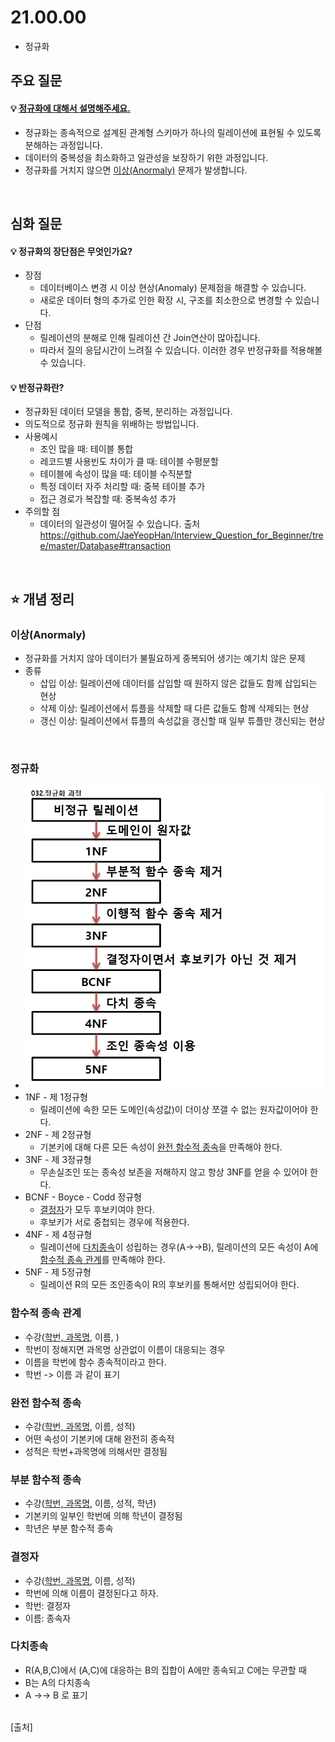# 21.00.00
* 정규화


## 주요 질문

#### 💡 [정규화에 대해서 설명해주세요.](#정규화)

* 정규화는 종속적으로 설계된 관계형 스키마가 하나의 릴레이션에 표현될 수 있도록 분해하는 과정입니다.
* 데이터의 중복성을 최소화하고 일관성을 보장하기 위한 과정입니다.
* 정규화를 거치지 않으면 [이상(Anormaly)](#이상(Anormaly)) 문제가 발생합니다.



<br/>

## 심화 질문


#### 💡 정규화의 장단점은 무엇인가요?
* 장점
   * 데이터베이스 변경 시 이상 현상(Anomaly) 문제점을 해결할 수 있습니다.
   * 새로운 데이터 형의 추가로 인한 확장 시, 구조를 최소한으로 변경할 수 있습니다.
* 단점
   * 릴레이션의 분해로 인해 릴레이션 간 Join연산이 많아집니다.
   * 따라서 질의 응답시간이 느려질 수 있습니다.  이러한 경우 반정규화를 적용해볼 수 있습니다.

   
#### 💡 반정규화란?
   * 정규화된 데이터 모델을 통합, 중복, 분리하는 과정입니다.
   * 의도적으로 정규화 원칙을 위배하는 방법입니다.
   * 사용예시
      * 조인 많을 때: 테이블 통합
      * 레코드별 사용빈도 차이가 클 때: 테이블 수평분할
      * 테이블에 속성이 많을 때: 테이블 수직분할
      * 특정 데이터 자주 처리할 때: 중복 테이블 추가
      * 접근 경로가 복잡할 때: 중복속성 추가
   * 주의할 점
      * 데이터의 일관성이 떨어질 수 있습니다.
   출처 https://github.com/JaeYeopHan/Interview_Question_for_Beginner/tree/master/Database#transaction

<br/>

## ⭐ 개념 정리



### 이상(Anormaly)
   * 정규화를 거치지 않아 데이터가 불필요하게 중복되어 생기는 예기치 않은 문제
   * 종류
      * 삽입 이상: 릴레이션에 데이터를 삽입할 때 원하지 않은 값들도 함께 삽입되는 현상
      * 삭제 이상: 릴레이션에서 튜플을 삭제할 때 다른 값들도 함께 삭제되는 현상 
      * 갱신 이상: 릴레이션에서 튜플의 속성값을 갱신할 때 일부 튜플만 갱신되는 현상
   
   

<br/>

### 정규화
* <img src="images/normalization.png" width="500">
* 1NF - 제 1정규형
   * 릴레이션에 속한 모든 도메인(속성값)이 더이상 쪼갤 수 없는 원자값이어야 한다.
* 2NF - 제 2정규형
   * 기본키에 대해 다른 모든 속성이 [완전 함수적 종속](#완전-함수적-종속)을 만족해야 한다.
* 3NF - 제 3정규형
   * 무손실조인 또는 종속성 보존을 저해하지 않고 항상 3NF를 얻을 수 있어야 한다.
* BCNF - Boyce - Codd 정규형
   * [결정자](#결정자)가 모두 후보키여야 한다.
   * 후보키가 서로 중첩되는 경우에 적용한다.
* 4NF - 제 4정규형
   * 릴레이션에 [다치종속](#다치종속)이 성립하는 경우(A->->B), 릴레이션의 모든 속성이 A에 [함수적 종속 관계](#함수적-종속-관계)를 만족해야 한다.
* 5NF - 제 5정규형
   * 릴레이션 R의 모든 조인종속이 R의 후보키를 통해서만 성립되어야 한다.

### 함수적 종속 관계
* 수강(<u>학번, 과목명</u>, 이름, )
* 학번이 정해지면 과목명 상관없이 이름이 대응되는 경우
* 이름을 학번에 함수 종속적이라고 한다.
* 학번 -> 이름 과 같이 표기

### 완전 함수적 종속
* 수강(<u>학번, 과목명</u>, 이름, 성적)
* 어떤 속성이 기본키에 대해 완전히 종속적 
* 성적은 학번+과목명에 의해서만 결정됨
### 부분 함수적 종속
* 수강(<u>학번, 과목명</u>, 이름, 성적, 학년)
* 기본키의 일부인 학번에 의해 학년이 결정됨
* 학년은 부분 함수적 종속
### 결정자
* 수강(<u>학번, 과목명</u>, 이름, 성적)
* 학번에 의해 이름이 결정된다고 하자.
* 학번: 결정자
* 이름: 종속자
### 다치종속
* R(A,B,C)에서 (A,C)에 대응하는 B의 집합이 A에만 종속되고 C에는 무관할 때
* B는 A의 다치종속
* A ->-> B 로 표기


<br/>
[출처]